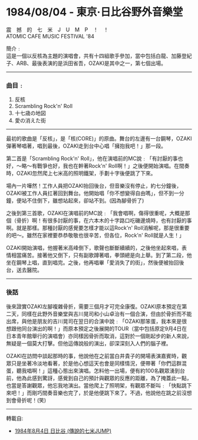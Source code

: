 # 1984/08/04 - 東京·日比谷野外音樂堂

震　撼　的　七　米　J　U　M　P　！　！  
ATOMIC CAFE MUSIC FESTIVAL '84

簡介﹕  
這是一個以反核為主題的演唱會，共有十四組歌手參加，當中包括白龍、加藤登紀子、ARB、最後表演的是浜田省吾，OZAKI是其中之一，第七個出場。

---

### 曲目﹕

1. 反核
2. Scrambling Rock'n' Roll
3. 十七歳の地図
4. 愛の消えた街

---

最初的歌曲是「反核」，是「核(CORE)」的原曲。舞台的左邊有一台鋼琴，OZAKI彈著琴唱著，唱到最後，OZAKI走到台中心唱「擁抱我吧！」那一段。


第二首是「Scrambling Rock'n' Roll」，他在演唱前的MC說﹕「有討厭的事也好，～略～有戰爭也好，我也在幹著Rock'n' Roll啊！」之後便開始演唱。在間奏時，OZAKI忽然爬上七米高的照明鐵架，手劃十字後便跳了下來。


場內一片嘩然！工作人員把OZAKI抬回後台，但音樂沒有停止，約七分鐘後，OZAKI被工作人員扛著回到舞台。他開始唱「你不想變得自由嗎」，但不到一分鐘，便站不住倒下，雖想站起來，卻站不到。(因為腳骨折了)

之後到第三首歌，OZAKI在演唱前的MC說﹕「我會唱啊，傷得很重呢，大概是那個（骨折）啊！有很多討厭的事，在六本木的十字路口吃磯邊燒時，也有討厭的事啊。就是那樣。那種討厭的感覺要怎樣才能以這Rock'n' Roll消解呢，那是很重要的吧～。雖然在家裡要恭恭敬敬也很辛苦，但各位，Rock'n' Roll就是人生！」


OZAKI開始演唱，他握著米高峰倒下，歌聲也斷斷續續的，之後他坐起來唱，表情相當痛苦。接著他又倒下，只有副歌蹲著唱，拳頭總是向上舉。到了第二段，他坐在鋼琴上唱，直到唱完。之後，他再唱畢「愛消失了的街」，然後便被抬回後台，送去醫院。

---

### 後話

後來證實OZAKI左腳複雜骨折，需要三個月才可完全康復。OZAKI原本預定在第二天，同樣在此野外音樂堂與吉川晃司和小山卓治有一個合演，但由於骨折而不能出席，與他是朋友的吉川晃司在翌日的合演中說﹕「OZAKI那笨蛋，我本來是很想跟他同台演出的啊！」而原本預定之後展開的TOUR（當中包括原定9月4日在日本青年館舉行的演唱會）亦同樣因骨折而取消，這對於一個剛起步的新人來說，無疑是一個莫大打擊。但他這傳說般的演出，卻深深刻入人們的腦子裡。

OZAKI在訪問中談起那時的事，他說他在之前當白井貴子的開場表演嘉賓時，觀眾只是坐著冷淡地看著，於是他心想這天也會是同樣情況，便帶著「你們這群混蛋，聽我唱啊！」這種心態出來演唱。怎料他一出場，便有約100名觀眾湧到台前，他為此感到驚訝，感覺到自己的預計與觀眾的反應的距離，為了掩蓋此一點，也當是答謝觀眾，他忘我地演出。當他爬上了照明架，有觀眾不斷叫﹕「快點跳下來吧！」而剛巧間奏音樂也完了，於是他便跳下來了。不過，他說他在跳之前沒想到會骨折呢！(笑)

---
轉載自:

- [1984年8月4日 日比谷 (傳說的七米JUMP)](https://web.archive.org/web/20110501074524/http://blog.yam.com/forgetnot/category/634985/page=4)
